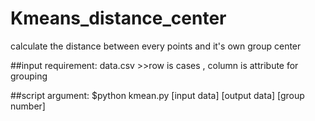 Kmeans_distance_center
======================

calculate the distance between every points and it's own group center 

##input requirement:
data.csv >>row is cases , column is attribute for grouping

##script argument:
$python kmean.py [input data] [output data] [group number]
